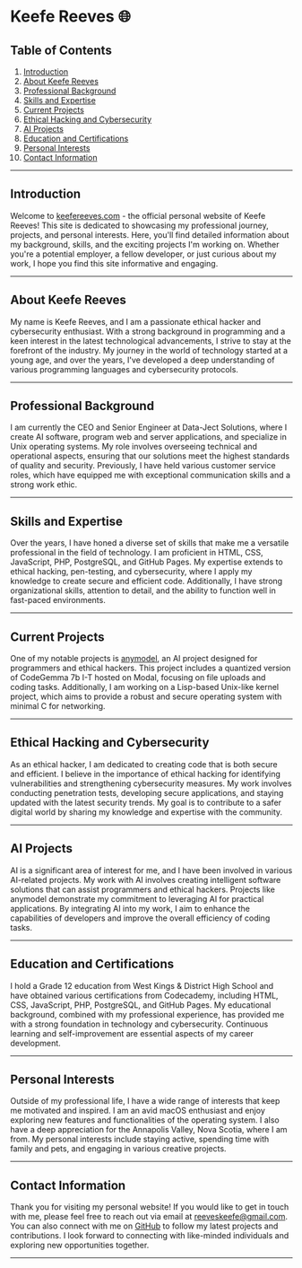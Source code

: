 # Keefe Reeves 🌐

## Table of Contents
1. [Introduction](#introduction)
2. [About Keefe Reeves](#about-keefe-reeves)
3. [Professional Background](#professional-background)
4. [Skills and Expertise](#skills-and-expertise)
5. [Current Projects](#current-projects)
6. [Ethical Hacking and Cybersecurity](#ethical-hacking-and-cybersecurity)
7. [AI Projects](#ai-projects)
8. [Education and Certifications](#education-and-certifications)
9. [Personal Interests](#personal-interests)
10. [Contact Information](#contact-information)

---

## Introduction
Welcome to [keefereeves.com](https://keefereeves.com) - the official personal website of Keefe Reeves! This site is dedicated to showcasing my professional journey, projects, and personal interests. Here, you'll find detailed information about my background, skills, and the exciting projects I'm working on. Whether you're a potential employer, a fellow developer, or just curious about my work, I hope you find this site informative and engaging.

---

## About Keefe Reeves
My name is Keefe Reeves, and I am a passionate ethical hacker and cybersecurity enthusiast. With a strong background in programming and a keen interest in the latest technological advancements, I strive to stay at the forefront of the industry. My journey in the world of technology started at a young age, and over the years, I've developed a deep understanding of various programming languages and cybersecurity protocols.

---

## Professional Background
I am currently the CEO and Senior Engineer at Data-Ject Solutions, where I create AI software, program web and server applications, and specialize in Unix operating systems. My role involves overseeing technical and operational aspects, ensuring that our solutions meet the highest standards of quality and security. Previously, I have held various customer service roles, which have equipped me with exceptional communication skills and a strong work ethic.

---

## Skills and Expertise
Over the years, I have honed a diverse set of skills that make me a versatile professional in the field of technology. I am proficient in HTML, CSS, JavaScript, PHP, PostgreSQL, and GitHub Pages. My expertise extends to ethical hacking, pen-testing, and cybersecurity, where I apply my knowledge to create secure and efficient code. Additionally, I have strong organizational skills, attention to detail, and the ability to function well in fast-paced environments.

---

## Current Projects
One of my notable projects is [anymodel](https://keefereeves.com/anymodel), an AI project designed for programmers and ethical hackers. This project includes a quantized version of CodeGemma 7b I-T hosted on Modal, focusing on file uploads and coding tasks. Additionally, I am working on a Lisp-based Unix-like kernel project, which aims to provide a robust and secure operating system with minimal C for networking.

---

## Ethical Hacking and Cybersecurity
As an ethical hacker, I am dedicated to creating code that is both secure and efficient. I believe in the importance of ethical hacking for identifying vulnerabilities and strengthening cybersecurity measures. My work involves conducting penetration tests, developing secure applications, and staying updated with the latest security trends. My goal is to contribute to a safer digital world by sharing my knowledge and expertise with the community.

---

## AI Projects
AI is a significant area of interest for me, and I have been involved in various AI-related projects. My work with AI involves creating intelligent software solutions that can assist programmers and ethical hackers. Projects like anymodel demonstrate my commitment to leveraging AI for practical applications. By integrating AI into my work, I aim to enhance the capabilities of developers and improve the overall efficiency of coding tasks.

---

## Education and Certifications
I hold a Grade 12 education from West Kings & District High School and have obtained various certifications from Codecademy, including HTML, CSS, JavaScript, PHP, PostgreSQL, and GitHub Pages. My educational background, combined with my professional experience, has provided me with a strong foundation in technology and cybersecurity. Continuous learning and self-improvement are essential aspects of my career development.

---

## Personal Interests
Outside of my professional life, I have a wide range of interests that keep me motivated and inspired. I am an avid macOS enthusiast and enjoy exploring new features and functionalities of the operating system. I also have a deep appreciation for the Annapolis Valley, Nova Scotia, where I am from. My personal interests include staying active, spending time with family and pets, and engaging in various creative projects.

---

## Contact Information
Thank you for visiting my personal website! If you would like to get in touch with me, please feel free to reach out via email at [reeveskeefe@gmail.com](mailto:reeveskeefe@gmail.com). You can also connect with me on [GitHub](https://github.com/keefereeves1) to follow my latest projects and contributions. I look forward to connecting with like-minded individuals and exploring new opportunities together.

---
